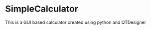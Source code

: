 SimpleCalculator
================

This is a GUI based calculator created using python and QTDesigner
